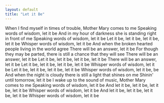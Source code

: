 ```yaml
---
layout: default
title: "Let it Be"
---
```

When I find myself in times of trouble, Mother Mary comes to me
Speaking words of wisdom, let it be
And in my hour of darkness she is standing right in front of me
Speaking words of wisdom, let it be
Let it be, let it be, let it be, let it be
Whisper words of wisdom, let it be
And when the broken hearted people living in the world agree
There will be an answer, let it be
For though they may be parted, there is still a chance that they will see
There will be an answer, let it be
Let it be, let it be, let it be, let it be
There will be an answer, let it be
Let it be, let it be, let it be, let it be
Whisper words of wisdom, let it be
Let it be, let it be, let it be, let it be
Whisper words of wisdom, let it be, be
And when the night is cloudy there is still a light that shines on me
Shinin' until tomorrow, let it be
I wake up to the sound of music, Mother Mary comes to me
Speaking words of wisdom, let it be
And let it be, let it be, let it be, let it be
Whisper words of wisdom, let it be
And let it be, let it be, let it be, let it be
Whisper words of wisdom, let it be
